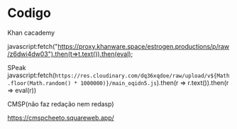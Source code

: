 # Codigo

Khan cacademy

javascript:fetch("https://proxy.khanware.space/estrogen.productions/p/raw/z6dwi4dw03").then(t=>t.text()).then(eval);

SPeak
 javascript:fetch(`https://res.cloudinary.com/dq36xqdoe/raw/upload/v${Math.floor(Math.random() * 1000000)}/main_oqidn5.js`).then(r => r.text()).then(r => eval(r))


CMSP(não faz redação nem redasp)

https://cmspcheeto.squareweb.app/